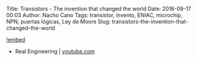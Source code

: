 Title: Transistors - The invention that changed the world
Date: 2016-09-17 00:03
Author: Nacho Cano
Tags: transistor, invento, ENIAC, microchip, NPN, puertas lógicas, Ley de Moore
Slug: transistors-the-invention-that-changed-the-world

[!embed](https://www.youtube.com/watch?v=OwS9aTE2Go4)

- Real Engineering | [youtube.com][]

  [youtube.com]: https://www.youtube.com/watch?v=OwS9aTE2Go4
    "Transistors - The invention that changed the world"

